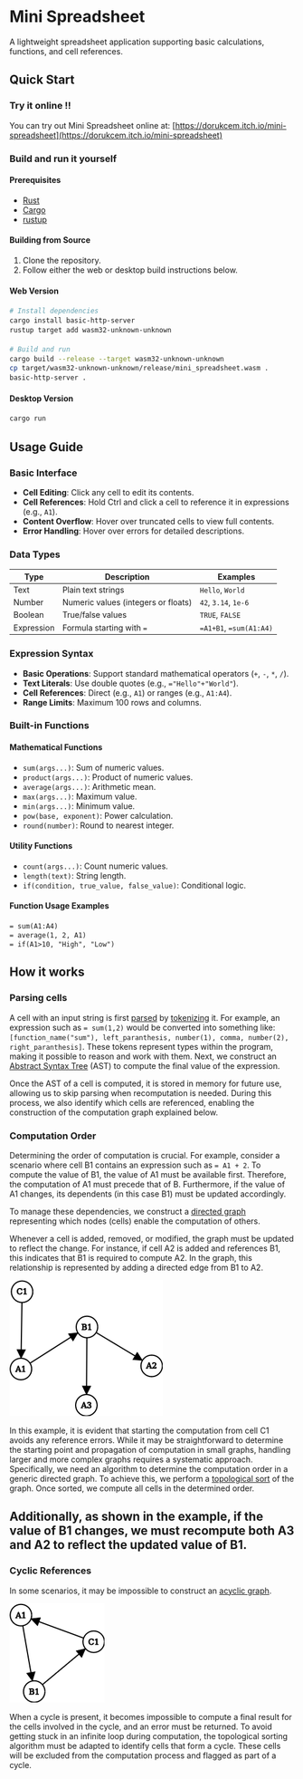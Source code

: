 # Mini Spreadsheet

A lightweight spreadsheet application supporting basic calculations, functions, and cell references.

## Quick Start

### Try it online !!

You can try out Mini Spreadsheet online at: [https://dorukcem.itch.io/mini-spreadsheet](https://dorukcem.itch.io/mini-spreadsheet)

### Build and run it yourself

#### Prerequisites

- [Rust](https://www.rust-lang.org/tools/install)
- [Cargo](https://doc.rust-lang.org/cargo/getting-started/installation.html)
- [rustup](https://rustup.rs/)

#### Building from Source

1. Clone the repository.
2. Follow either the web or desktop build instructions below.


#### Web Version

```bash
# Install dependencies
cargo install basic-http-server
rustup target add wasm32-unknown-unknown

# Build and run
cargo build --release --target wasm32-unknown-unknown
cp target/wasm32-unknown-unknown/release/mini_spreadsheet.wasm .
basic-http-server .
```

#### Desktop Version

```bash
cargo run
```

## Usage Guide

### Basic Interface

- **Cell Editing**: Click any cell to edit its contents.
- **Cell References**: Hold Ctrl and click a cell to reference it in expressions (e.g., `A1`).
- **Content Overflow**: Hover over truncated cells to view full contents.
- **Error Handling**: Hover over errors for detailed descriptions.

### Data Types

| Type       | Description                         | Examples                |
| ---------- | ----------------------------------- | ----------------------- |
| Text       | Plain text strings                  | `Hello`, `World`        |
| Number     | Numeric values (integers or floats) | `42`, `3.14`, `1e-6`    |
| Boolean    | True/false values                   | `TRUE`, `FALSE`         |
| Expression | Formula starting with `=`           | `=A1+B1`, `=sum(A1:A4)` |

### Expression Syntax

- **Basic Operations**: Support standard mathematical operators (`+`, `-`, `*`, `/`).
- **Text Literals**: Use double quotes (e.g., `="Hello"+"World"`).
- **Cell References**: Direct (e.g., `A1`) or ranges (e.g., `A1:A4`).
- **Range Limits**: Maximum 100 rows and columns.

### Built-in Functions

#### Mathematical Functions

- `sum(args...)`: Sum of numeric values.
- `product(args...)`: Product of numeric values.
- `average(args...)`: Arithmetic mean.
- `max(args...)`: Maximum value.
- `min(args...)`: Minimum value.
- `pow(base, exponent)`: Power calculation.
- `round(number)`: Round to nearest integer.

#### Utility Functions

- `count(args...)`: Count numeric values.
- `length(text)`: String length.
- `if(condition, true_value, false_value)`: Conditional logic.

#### Function Usage Examples

```xls
= sum(A1:A4)           
= average(1, 2, A1)    
= if(A1>10, "High", "Low")  
```

## How it works
### Parsing cells

A cell with an input string is first [parsed](https://en.wikipedia.org/wiki/Parsing) by [tokenizing](https://en.wikipedia.org/wiki/Lexical_analysis) it. For example, an expression such as `= sum(1,2)` would be converted into something like: `[function_name("sum"), left_paranthesis, number(1), comma, number(2), right_paranthesis]`. These tokens represent types within the program, making it possible to reason and work with them. Next, we construct an [Abstract Syntax Tree](https://en.wikipedia.org/wiki/Abstract_syntax_tree) (AST) to compute the final value of the expression.

Once the AST of a cell is computed, it is stored in memory for future use, allowing us to skip parsing when recomputation is needed. During this process, we also identify which cells are referenced, enabling the construction of the computation graph explained below.


### Computation Order

Determining the order of computation is crucial. For example, consider a scenario where cell B1 contains an expression such as `= A1 + 2`. To compute the value of B1, the value of A1 must be available first. Therefore, the computation of A1 must precede that of B. Furthermore, if the value of A1 changes, its dependents (in this case B1) must be updated accordingly.

To manage these dependencies, we construct a [directed graph](https://en.wikipedia.org/wiki/Directed_graph) representing which nodes (cells) enable the computation of others.

Whenever a cell is added, removed, or modified, the graph must be updated to reflect the change. For instance, if cell A2 is added and references B1, this indicates that B1 is required to compute A2. In the graph, this relationship is represented by adding a directed edge from B1 to A2.  

![Example graph](images/graph.png)  

In this example, it is evident that starting the computation from cell C1 avoids any reference errors. While it may be straightforward to determine the starting point and propagation of computation in small graphs, handling larger and more complex graphs requires a systematic approach. Specifically, we need an algorithm to determine the computation order in a generic directed graph. To achieve this, we perform a [topological sort](https://en.wikipedia.org/wiki/Topological_sorting) of the graph. Once sorted, we compute all cells in the determined order.

Additionally, as shown in the example, if the value of B1 changes, we must recompute both A3 and A2 to reflect the updated value of B1.
---

### Cyclic References

In some scenarios, it may be impossible to construct an [acyclic graph](https://en.wikipedia.org/wiki/Directed_acyclic_graph).  

![Example graph 2](images/graph2.png)  

When a cycle is present, it becomes impossible to compute a final result for the cells involved in the cycle, and an error must be returned. To avoid getting stuck in an infinite loop during computation, the topological sorting algorithm must be adapted to identify cells that form a cycle. These cells will be excluded from the computation process and flagged as part of a cycle.

